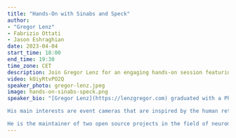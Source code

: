 ```yaml
---
title: "Hands-On with Sinabs and Speck"
author:
- "Gregor Lenz"
- Fabrizio Ottati
- Jason Eshraghian
date: 2023-04-04
start_time: 18:00
end_time: 19:30
time_zone: CET
description: Join Gregor Lenz for an engaging hands-on session featuring Sinabs and Speck. Explore the world of neuromorphic engineering and spike-based machine learning.
video: kOiyRtvPO2Q
speaker_photo: gregor-lenz.jpeg
image: hands-on-sinabs-speck.png
speaker_bio: "[Gregor Lenz](https://lenzgregor.com) graduated with a Ph.D. in neuromorphic engineering from Sorbonne University. He thinks that technology can learn a thing or two from how biological systems process information.

His main interests are event cameras that are inspired by the human retina and spiking neural networks that mimic human brain in an effort to teach machines to compute a bit more like humans do. At the very least there are some power efficiency gains to be made, but hopefully more! Also he loves to build open source software for spike-based machine learning. You can find more information on his personal website.

He is the maintainer of two open source projects in the field of neuromorphic computing, [Tonic](https://tonic.readthedocs.io) and [expelliarmus](https://expelliarmus.readthedocs.io)."
---
```



